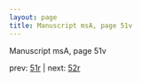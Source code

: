 ```yaml
---
layout: page
title: Manuscript msA, page 51v
---
```


Manuscript msA, page 51v

prev:  [51r](../51r) | next:  [52r](../52r)